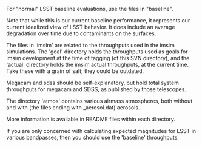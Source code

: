 For "normal" LSST baseline evaluations, use the files in "baseline".

 Note that while this is our current baseline performance,
 it represents our current idealized view of LSST behavior.
 It does include an average degradation over time due to
 contaminants on the surfaces.

The files in 'imsim' are related to the throughputs used in the imsim
simulations. The 'goal' directory holds the throughputs used as goals
for imsim development at the time of tagging (of this SVN directory),
and the 'actual' directory holds the imsim actual throughputs, at the
current time. Take these with a grain of salt; they could be outdated.

Megacam and sdss should be self-explanatory, but hold total system
throughputs for megacam and SDSS, as published by those telescopes.

The directory 'atmos' contains various airmass atmospheres, both
without and with (the files ending with _aerosol.dat) aerosols.

More information is available in README files within each directory.

If you are only concerned with calculating expected magnitudes for LSST
in various bandpasses, then you should use the 'baseline' throughputs.

